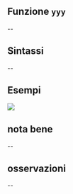 ## Funzione `yyy`

--

## Sintassi

--

## Esempi

![](/img/reference/yyy/yyy1.png)

## nota bene

--

## osservazioni

--
